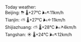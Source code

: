 Today weather:  
Beijing: ⛈   🌡️+27°C 🌬️↖11km/h  
Tianjin: ⛅️  🌡️+27°C 🌬️←11km/h  
Shijiazhuang: ⛅️  🌡️+28°C 🌬️↗4km/h  
Tangshan: ☀️   🌡️+24°C 🌬️↖12km/h  
